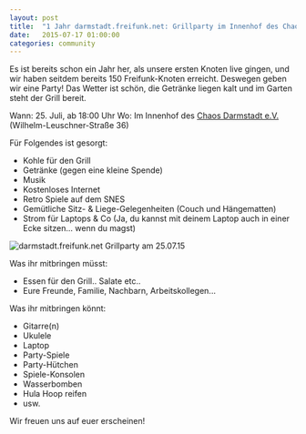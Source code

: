 ```yaml
---
layout: post
title:  "1 Jahr darmstadt.freifunk.net: Grillparty im Innenhof des Chaos Darmstadt e.V."
date:   2015-07-17 01:00:00
categories: community
---
```


Es ist bereits schon ein Jahr her, als unsere ersten Knoten live gingen, und wir haben seitdem bereits 150 Freifunk-Knoten erreicht.
Deswegen geben wir eine Party! Das Wetter ist schön, die Getränke liegen kalt und im Garten steht der Grill bereit.

Wann: 25. Juli, ab 18:00 Uhr
Wo: Im Innenhof des [Chaos Darmstadt e.V.](https://www.chaos-darmstadt.de/) (Wilhelm-Leuschner-Straße 36)

<!--*-->

Für Folgendes ist gesorgt:

- Kohle für den Grill
- Getränke (gegen eine kleine Spende)
- Musik
- Kostenloses Internet
- Retro Spiele auf dem SNES
- Gemütliche Sitz- & Liege-Gelegenheiten (Couch und Hängematten)
- Strom für Laptops & Co (Ja, du kannst mit deinem Laptop auch in einer Ecke sitzen... wenn du magst)

![darmstadt.freifunk.net Grillparty am 25.07.15](/images/posts/2015-07-17-grillparty.png "It's party time!")

Was ihr mitbringen müsst:

- Essen für den Grill.. Salate etc..
- Eure Freunde, Familie, Nachbarn, Arbeitskollegen...

Was ihr mitbringen könnt:

- Gitarre(n)
- Ukulele
- Laptop
- Party-Spiele
- Party-Hütchen
- Spiele-Konsolen
- Wasserbomben
- Hula Hoop reifen
- usw.

Wir freuen uns auf euer erscheinen!
